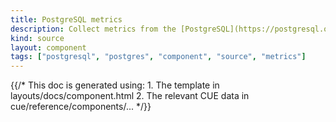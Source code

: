 ```yaml
---
title: PostgreSQL metrics
description: Collect metrics from the [PostgreSQL](https://postgresql.org) database
kind: source
layout: component
tags: ["postgresql", "postgres", "component", "source", "metrics"]
---
```


{{/* This doc is generated using:
     1. The template in layouts/docs/component.html
     2. The relevant CUE data in cue/reference/components/... */}}

